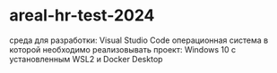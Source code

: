 # areal-hr-test-2024
среда для разработки:
Visual Studio Code 
операционная система в которой необходимо реализовывать проект:
Windows 10 с установленным WSL2 и Docker Desktop 
